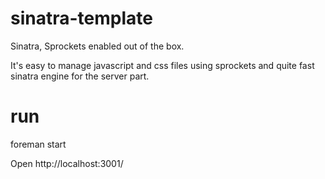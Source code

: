 sinatra-template
================

Sinatra, Sprockets enabled out of the box.

It's easy to manage javascript and css files using sprockets and quite fast sinatra engine for the server part.

run
===

  foreman start

Open http://localhost:3001/

